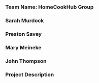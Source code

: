 ### Team Name: HomeCookHub Group
### Sarah Murdock
### Preston Savey
### Mary Meineke
### John Thompson
### Project Description

